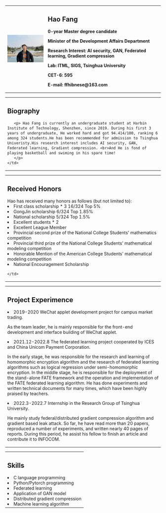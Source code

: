 
<table class="imgtable">
  <tr>
    <td width="26%">
      <img src="/ffhInJyc.png" width="100%">
    </td>
    <td width="74%">
      <h2>Hao Fang</h2>
      <p><b>0-year Master degree candidate</b></p>
      <p><b>Minister of the Development Affairs Department</b></p>
      <p><b>Research Interest: AI security, GAN, Federated learning, Gradient compression</b></p>
      <p><b>Lab: ITML, SIGS, Tsinghua University</b></p>
      <p><b>CET-6: 595</b></p>
      <p><b>E-mail: ffhibnese@163.com</b></p>
<!--       <p><b>[<a href="https://scholar.google.com/citations?hl=zh-CN&authuser=1&user=djpQeLEAAAAJ" target="_blank">Google Scholar</a>] [<a href="https://github.com/ffhInJyc" target="_blank">GitHub</a>] [<a href="https://www.semanticscholar.org/author/Bin-Liang/144691693" target="_blank">Semantic Scholar</a>]</b></p> -->
    </td>
  </tr>
</table>

<table class="imgtable">
  <tr>
    <td width="100%">
      <h2>Biography</h2>

       <p> Hao Fang is currently an undergraduate student at Harbin Institute of Technology, Shenzhen, since 2019. During his first 3 years of undergraduate, He worked hard and got 94.414/100, ranking 6 among 324 students.He has been recommended for admission to Tsinghua Univeristy.His research interest includes AI security, GAN, Federated learning, Gradient compression. <br>And He is fond of playing basketball and swiming in his spare time!
       </p>
    </td>
  </tr>
</table>


<table class="imgtable">
  <tr>
    <td width="100%">
      <h2>Received Honors</h2>
      Hao has received many honors as follows (but not limited to):

<li>First class scholarship * 3 16/324 Top 5% </li>
<li>GongJin scholarship 6/324 Top 1.85%</li>
<li>National scholarship 5/324 Top 1.5%</li>
<li>Excellent students * 2</li>
<li>Excellent League Member</li>
<li>Provincial second prize of the National College Students' mathematics competition</li>
<li>Provincial third prize of the National College Students' mathematical modeling competition</li>
<li>Honorable Mention of the American College Students' mathematical modeling competition</li>
<li>National Encouragement Scholarship</li>

    </td>
  </tr>
</table>

<table class="imgtable">
  <tr>
    <td width="100%">
      <h2>Project Experimence</h2>
      <li>2019-2020  WeChat applet development project for campus market trading.</li>
      <p>As the team leader, he is mainly responsible for the front-end development and interface building of WeChat applet.</p>
      <li>2021.12-2022.8  The federated learning project cooperated by ICES and China Unicom Payment Corporation.</li> 
      <p>In the early stage, he was responsible for the research and learning of homomorphic encryption algorithm and the research of federated learning algorithms such as logical regression under semi-homomorphic encryption. In the middle stage, he is responsible for the deployment of the stand-alone FATE framework and the operation and implementation of the FATE federated learning algorithm. He has done experiments and written technical documents for many times, which have been highly praised by teachers.</p>
      <li>2022.3-2022.7   Internship in the Research Group of Tsinghua University. </li>
      <p>He mainly study federal/distributed gradient compression algorithm and gradient based leak attack. So far, he have read more than 20 papers, reproduced a number of experiments, and written nearly 40 pages of reports. During this period, he assist his fellow to finish an article and contribute it to INFOCOM.</p>
    </td>
  </tr>
</table>

<table class="imgtable">
  <tr>
    <td width="100%">
      <h2>Skills</h2>
      <li>C language programming</li>
      <li>Python/Pytorch programming</li>
      <li>Federated learning</li>
      <li>Application of GAN model</li>
      <li>Distributed gradient compression</li>
      <li>Machine learning algorithm</li>
    </td>
  </tr>
</table>


